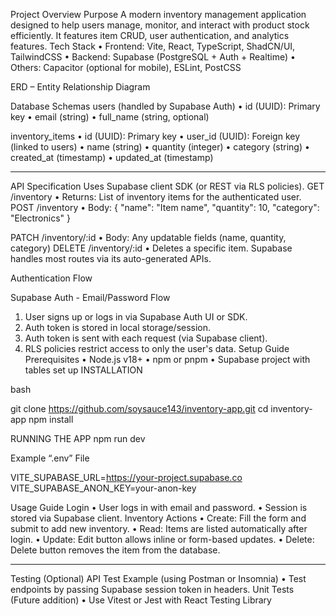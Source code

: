 Project Overview
Purpose
A modern inventory management application designed to help users manage, monitor, and interact with product stock efficiently. It features item CRUD, user authentication, and analytics features.
Tech Stack
•	Frontend: Vite, React, TypeScript, ShadCN/UI, TailwindCSS
•	Backend: Supabase (PostgreSQL + Auth + Realtime)
•	Others: Capacitor (optional for mobile), ESLint, PostCSS

ERD – Entity Relationship Diagram
 
Database Schemas
users (handled by Supabase Auth)
•	id (UUID): Primary key
•	email (string)
•	full_name (string, optional)

inventory_items
•	id (UUID): Primary key
•	user_id (UUID): Foreign key (linked to users)
•	name (string)
•	quantity (integer)
•	category (string)
•	created_at (timestamp)
•	updated_at (timestamp)
________________________________________
API Specification
Uses Supabase client SDK (or REST via RLS policies).
GET /inventory
•	Returns: List of inventory items for the authenticated user.
POST /inventory
•	Body:
{
  "name": "Item name",
  "quantity": 10,
  "category": "Electronics"
}

PATCH /inventory/:id
•	Body: Any updatable fields (name, quantity, category)
DELETE /inventory/:id
•	Deletes a specific item.
Supabase handles most routes via its auto-generated APIs.


Authentication Flow
 
Supabase Auth - Email/Password Flow
1.	User signs up or logs in via Supabase Auth UI or SDK.
2.	Auth token is stored in local storage/session.
3.	Auth token is sent with each request (via Supabase client).
4.	RLS policies restrict access to only the user's data.
Setup Guide
Prerequisites
•	Node.js v18+
•	npm or pnpm
•	Supabase project with tables set up
INSTALLATION

bash

git clone https://github.com/soysauce143/inventory-app.git
cd inventory-app
npm install

RUNNING THE APP
npm run dev

Example “.env”  File

VITE_SUPABASE_URL=https://your-project.supabase.co
VITE_SUPABASE_ANON_KEY=your-anon-key

Usage Guide
Login
•	User logs in with email and password.
•	Session is stored via Supabase client.
Inventory Actions
•	Create: Fill the form and submit to add new inventory.
•	Read: Items are listed automatically after login.
•	Update: Edit button allows inline or form-based updates.
•	Delete: Delete button removes the item from the database.
________________________________________
Testing (Optional)
API Test Example (using Postman or Insomnia)
•	Test endpoints by passing Supabase session token in headers.
Unit Tests (Future addition)
•	Use Vitest or Jest with React Testing Library

